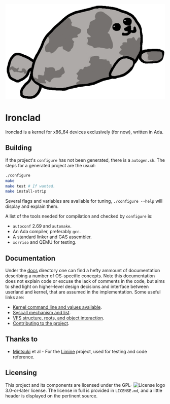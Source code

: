<p align="center">
    <img height="300" alt="Seal of approval" src="banner.png"/>
</p>

# Ironclad

Ironclad is a kernel for x86_64 devices exclusively (for now), written in Ada.

## Building

If the project's `configure` has not been generated, there is a `autogen.sh`.
The steps for a generated project are the usual:

```bash
./configure
make
make test # If wanted.
make install-strip
```

Several flags and variables are available for tuning, `./configure --help` will
display and explain them.

A list of the tools needed for compilation and checked by `configure` is:

- `autoconf` 2.69 and `automake`.
- An Ada compiler, preferably `gcc`.
- A standard linker and GAS assembler.
- `xorriso` and QEMU for testing.

## Documentation

Under the [docs](docs) directory one can find a hefty ammount of documentation
describing a number of OS-specific concepts. Note this documentation does
not explain code or excuse the lack of comments in the code, but aims to shed
light on higher-level design decisions and interface between userland and
kernel, that are assumed in the implementation. Some useful links are:

- [Kernel command line and values available](docs/cmdlineargs.md).
- [Syscall mechanism and list](docs/syscalls.md).
- [VFS structure, roots, and object interaction](docs/vfs.md).
- [Contributing to the project](docs/contributing.md).

## Thanks to

- [Mintsuki](https://github.com/mintsuki) et al - For the
[Limine](https://github.com/limine-bootloader/limine) project, used for testing
and code reference.

## Licensing

<img align="right" alt="License logo" src="https://www.gnu.org/graphics/gplv3-or-later.png"/>

This project and its components are licensed under the GPL-3.0-or-later license.
The license in full is provided in `LICENSE.md`, and a little header is
displayed on the pertinent source.

